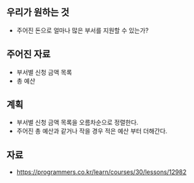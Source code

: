 ## 우리가 원하는 것

- 주어진 돈으로 얼마나 많은 부서를 지원할 수 있는가?

## 주어진 자료 

- 부서별 신청 금액 목록
- 총 예산

## 계획

- 부서별 신청 금액 목록을 오름차순으로 정렬한다.
- 주어진 총 예산과 같거나 작을 경우 적은 예산 부터 더해간다.

## 자료

- https://programmers.co.kr/learn/courses/30/lessons/12982